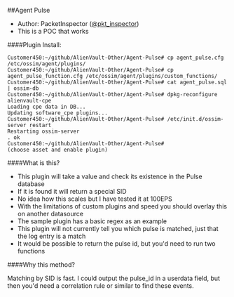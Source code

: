 ##Agent Pulse

- Author: PacketInspector ([@pkt_inspector](https://twitter.com/pkt_inspector))
- This is a POC that works


####Plugin Install:
```
Customer450:~/github/AlienVault-Other/Agent-Pulse# cp agent_pulse.cfg /etc/ossim/agent/plugins/
Customer450:~/github/AlienVault-Other/Agent-Pulse# cp agent_pulse_function.cfg /etc/ossim/agent/plugins/custom_functions/
Customer450:~/github/AlienVault-Other/Agent-Pulse# cat agent_pulse.sql | ossim-db
Customer450:~/github/AlienVault-Other/Agent-Pulse# dpkg-reconfigure alienvault-cpe
Loading cpe data in DB...
Updating software_cpe plugins...
Customer450:~/github/AlienVault-Other/Agent-Pulse# /etc/init.d/ossim-server restart
Restarting ossim-server
. ok
Customer450:~/github/AlienVault-Other/Agent-Pulse#
(choose asset and enable plugin)
```

####What is this?
- This plugin will take a value and check its existence in the Pulse database
- If it is found it will return a special SID
- No idea how this scales but I have tested it at 100EPS
- With the limitations of custom plugins and speed you should overlay this on another datasource
- The sample plugin has a basic regex as an example
- This plugin will not currently tell you which pulse is matched, just that the log entry is a match
- It would be possible to return the pulse id, but you'd need to run two functions

####Why this method?

Matching by SID is fast.  I could output the pulse_id in a userdata field, but then you'd need a correlation rule or similar to find these events. 